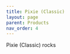```yaml
---
title: Pixie (Classic)
layout: page
parent: Products
nav_order: 4
---
```


Pixie (Classic) rocks
